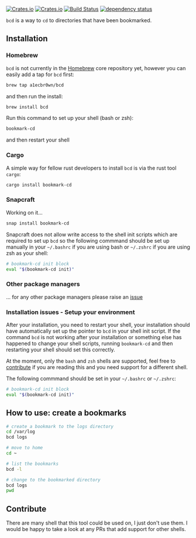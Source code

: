 <!-- markdownlint-configure-file {
  "MD033": false,
  "MD041": false
} -->

[![Crates.io](https://img.shields.io/crates/l/bookmark-cd)](https://github.com/a1ecbr0wn/bcd/blob/main/LICENSE) [![Crates.io](https://img.shields.io/crates/v/bookmark-cd)](https://crates.io/crates/bookmark-cd) [![Build Status](https://github.com/a1ecbr0wn/bcd/workflows/CI%20Build/badge.svg)](https://github.com/a1ecbr0wn/bcd/actions/workflows/build.yml) [![dependency status](https://deps.rs/repo/github/a1ecbr0wn/bcd/status.svg)](https://deps.rs/repo/github/a1ecbr0wn/bcd)

`bcd` is a way to `cd` to directories that have been bookmarked.

## Installation

### Homebrew

`bcd` is not currently in the [Homebrew](https://brew.sh/) core repository yet, however you can easily add a tap for `bcd` first:

``` sh
brew tap a1ecbr0wn/bcd
```

and then run the install:

``` sh
brew install bcd
```

Run this command to set up your shell (bash or zsh):

``` sh
bookmark-cd
```

and then restart your shell

### Cargo

A simple way for fellow rust developers to install `bcd` is via the rust tool `cargo`:

``` bash
cargo install bookmark-cd
```

### Snapcraft

Working on it...  

``` sh
snap install bookmark-cd
```

Snapcraft does not allow write access to the shell init scripts which are required to set up `bcd` so the following commmand should be set up manually in your `~/.bashrc` if you are using bash or `~/.zshrc` if you are using zsh as your shell:

``` sh
# bookmark-cd init block
eval "$(bookmark-cd init)"   
```

### Other package managers

... for any other package managers please raise an [issue](https://github.com/a1ecbr0wn/bcd/issues)

### Installation issues - Setup your environment

After your installation, you need to restart your shell, your installation should have automatically set up the pointer to `bcd` in your shell init script.  If the command `bcd` is not working after your installation or something else has happened to change your shell scripts, running `bookmark-cd` and then restarting your shell should set this correctly.

At the moment, only the `bash` and `zsh` shells are supported, feel free to [contribute](#contribute) if you are reading this
and you need support for a different shell.

The following commmand should be set in your `~/.bashrc` or `~/.zshrc`:

``` sh
# bookmark-cd init block
eval "$(bookmark-cd init)"   
```

## How to use: create a bookmarks

``` sh
# create a bookmark to the logs directory
cd /var/log
bcd logs

# move to home
cd ~

# list the bookmarks
bcd -l

# change to the bookmarked directory
bcd logs
pwd
```

## Contribute

There are many shell that this tool could be used on, I just don't use them.  I would be happy to take a look at any
PRs that add support for other shells.
